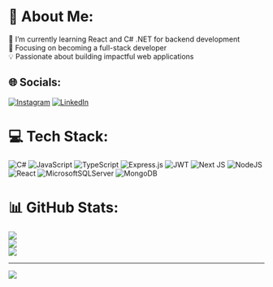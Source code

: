   # 💫 About Me:
 🌱 I’m currently learning React and C# .NET for backend development<br/>
  🚀 Focusing on becoming a full-stack developer<br/>
  💡 Passionate about building impactful web applications<br/>


## 🌐 Socials:
[![Instagram](https://img.shields.io/badge/Instagram-%23E4405F.svg?logo=Instagram&logoColor=white)](https://instagram.com/harundursunf) [![LinkedIn](https://img.shields.io/badge/LinkedIn-%230077B5.svg?logo=linkedin&logoColor=white)](https://linkedin.com/in/harundursunn) 

# 💻 Tech Stack:
![C#](https://img.shields.io/badge/c%23-%23239120.svg?style=for-the-badge&logo=csharp&logoColor=white) ![JavaScript](https://img.shields.io/badge/javascript-%23323330.svg?style=for-the-badge&logo=javascript&logoColor=%23F7DF1E) ![TypeScript](https://img.shields.io/badge/typescript-%23007ACC.svg?style=for-the-badge&logo=typescript&logoColor=white) ![Express.js](https://img.shields.io/badge/express.js-%23404d59.svg?style=for-the-badge&logo=express&logoColor=%2361DAFB) ![JWT](https://img.shields.io/badge/JWT-black?style=for-the-badge&logo=JSON%20web%20tokens) ![Next JS](https://img.shields.io/badge/Next-black?style=for-the-badge&logo=next.js&logoColor=white) ![NodeJS](https://img.shields.io/badge/node.js-6DA55F?style=for-the-badge&logo=node.js&logoColor=white) ![React](https://img.shields.io/badge/react-%2320232a.svg?style=for-the-badge&logo=react&logoColor=%2361DAFB) ![MicrosoftSQLServer](https://img.shields.io/badge/Microsoft%20SQL%20Server-CC2927?style=for-the-badge&logo=microsoft%20sql%20server&logoColor=white) ![MongoDB](https://img.shields.io/badge/MongoDB-%234ea94b.svg?style=for-the-badge&logo=mongodb&logoColor=white)
# 📊 GitHub Stats:
![](https://github-readme-stats.vercel.app/api?username=harundursunf&theme=prussian&hide_border=true&include_all_commits=false&count_private=false)<br/>
![](https://github-readme-streak-stats.herokuapp.com/?user=harundursunf&theme=prussian&hide_border=true)<br/>
![](https://github-readme-stats.vercel.app/api/top-langs/?username=harundursunf&theme=prussian&hide_border=true&include_all_commits=false&count_private=false&layout=compact)

---
[![](https://visitcount.itsvg.in/api?id=harundursunf&icon=0&color=0)](https://visitcount.itsvg.in)

<!-- Proudly created with GPRM ( https://gprm.itsvg.in ) -->
